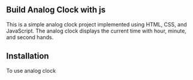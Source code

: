 ## Build Analog Clock with js

This is a simple analog clock project implemented using HTML, CSS, and JavaScript. The analog clock displays the current time with hour, minute, and second hands.


## Installation

To use  analog clock 
